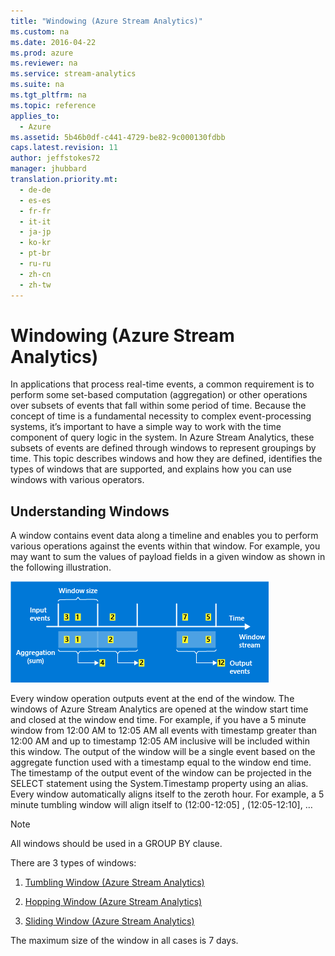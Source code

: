 ```yaml
---
title: "Windowing (Azure Stream Analytics)"
ms.custom: na
ms.date: 2016-04-22
ms.prod: azure
ms.reviewer: na
ms.service: stream-analytics
ms.suite: na
ms.tgt_pltfrm: na
ms.topic: reference
applies_to: 
  - Azure
ms.assetid: 5b46b0df-c441-4729-be82-9c000130fdbb
caps.latest.revision: 11
author: jeffstokes72
manager: jhubbard
translation.priority.mt: 
  - de-de
  - es-es
  - fr-fr
  - it-it
  - ja-jp
  - ko-kr
  - pt-br
  - ru-ru
  - zh-cn
  - zh-tw
---
```

# Windowing (Azure Stream Analytics)
  In applications that process real-time events, a common requirement is to perform some set-based computation (aggregation) or other operations over subsets of events that fall within some period of time. Because the concept of time is a fundamental necessity to complex event-processing systems, it’s important to have a simple way to work with the time component of query logic in the system. In Azure Stream Analytics, these subsets of events are defined through windows to represent groupings by time. This topic describes windows and how they are defined, identifies the types of windows that are supported, and explains how you can use windows with various operators.  
  
## Understanding Windows  
 A window contains event data along a timeline and enables you to perform various operations against the events within that window. For example, you may want to sum the values of payload fields in a given window as shown in the following illustration.  
  
 ![Stream Analytics query language tumbling window](../query-ref/media/StreamAnalytics-TumblingWindow.png "StreamAnalytics-TumblingWindow")  
  
 Every window operation outputs event at the end of the window. The windows of Azure Stream Analytics are opened at the window start time and closed at the window end time. For example, if you have a 5 minute window from 12:00 AM to 12:05 AM all events with timestamp greater than 12:00 AM  and up to timestamp 12:05 AM inclusive will be included within this window. The output of the window will be a single event based on the aggregate function used with a timestamp equal to the window end time.  The timestamp of the output event of the window can be projected in the SELECT statement using the System.Timestamp property using an alias. Every window automatically aligns itself to the zeroth hour. For example, a 5 minute tumbling window will align itself to (12:00-12:05] , (12:05-12:10], …  
  
> [!NOTE]  
>  All windows should be used in a GROUP BY clause.  
  
 There are 3 types of windows:  
  
1.  [Tumbling Window &#40;Azure Stream Analytics&#41;](../query-ref/Tumbling-Window--Azure-Stream-Analytics-.md)  
  
2.  [Hopping Window &#40;Azure Stream Analytics&#41;](../query-ref/Hopping-Window--Azure-Stream-Analytics-.md)  
  
3.  [Sliding Window &#40;Azure Stream Analytics&#41;](../query-ref/Sliding-Window--Azure-Stream-Analytics-.md)  
  
 The maximum size of the window in all cases is 7 days.  
  
  
